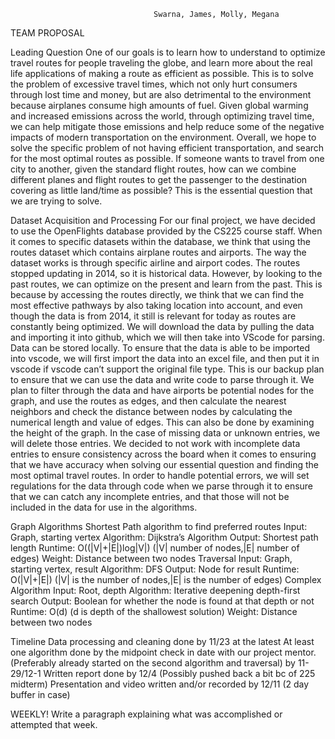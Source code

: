 									Swarna, James, Molly, Megana
TEAM PROPOSAL


Leading Question 
One of our goals is to learn how to understand to optimize travel routes for people traveling the globe, and learn more about the real life applications of making a route as efficient as possible. This is to solve the problem of excessive travel times, which not only hurt consumers through lost time and money, but are also detrimental to the environment because airplanes consume high amounts of fuel. Given global warming and increased emissions across the world, through optimizing travel time, we can help mitigate those emissions and help reduce some of the negative impacts of modern transportation on the environment. Overall, we hope to solve the specific problem of not having efficient transportation, and search for the most optimal routes as possible. If someone wants to travel from one city to another, given the standard flight routes, how can we combine different planes and flight routes to get the passenger to the destination covering as little land/time as possible? This is the essential question that we are trying to solve. 


Dataset Acquisition and Processing 
For our final project, we have decided to use the OpenFlights database provided by the CS225 course staff. When it comes to specific datasets within the database, we think that using the routes dataset which contains airplane routes and airports. The way the dataset works is through specific airline and airport codes. The routes stopped updating in 2014, so it is historical data. However, by looking to the past routes, we can optimize on the present and learn from the past. This is because by accessing the routes directly, we think that we can find the most effective pathways by also taking location into account, and even though the data is from 2014, it still is relevant for today as routes are constantly being optimized. We will download the data by pulling the data and importing it into github, which we will then take into VScode for parsing. Data can be stored locally. To ensure that the data is able to be imported into vscode, we will first import the data into an excel file, and then put it in vscode if vscode can’t support the original file type. This is our backup plan to ensure that we can use the data and write code to parse through it. We plan to filter through the data and have airports be potential nodes for the graph, and use the routes as edges, and then calculate the nearest neighbors and check the distance between nodes by calculating the numerical length and value of edges. This can also be done by examining the height of the graph. In the case of missing data or unknown entries, we will delete those entries. We decided to not work with incomplete data entries to ensure consistency across the board when it comes to ensuring that we have accuracy when solving our essential question and finding the most optimal travel routes. In order to handle potential errors, we will set regulations for the data through code when we parse through it to ensure that we can catch any incomplete entries, and that those will not be included in the data for use in the algorithms.  


Graph Algorithms 
Shortest Path algorithm to find preferred routes
Input: Graph, starting vertex
Algorithm: Dijkstra’s Algorithm
Output: Shortest path length
Runtime: O((|V|+|E|)log|V|) (|V| number of nodes,|E| number of edges)
Weight: Distance between two nodes
Traversal 
Input: Graph, starting vertex, result
Algorithm: DFS
Output: Node for result
Runtime: O(|V|+|E|) (|V| is the number of nodes,|E| is the number of edges)
Complex Algorithm
Input: Root, depth
Algorithm: Iterative deepening depth-first search
Output: Boolean for whether the node is found at that depth or not
Runtime: O(d)  (d is depth of the shallowest solution)
Weight: Distance between two nodes

Timeline 
Data processing and cleaning done by 11/23 at the latest
At least one algorithm done by the midpoint check in date with our project mentor. (Preferably already started on the second algorithm and traversal) by 11-29/12-1
Written report done by 12/4 (Possibly pushed back a bit bc of 225 midterm) 
Presentation and video written and/or recorded by 12/11 (2 day buffer in case) 

WEEKLY!  Write a paragraph explaining what was accomplished or attempted that week. 



